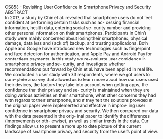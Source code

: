 CS858 - Revisiting User Confidence in Smartphone Privacy and Security
<br/>
ABSTRACT
<br/>
In 2012, a study by Chin et al. revealed that smartphone users do not feel confident at performing certain tasks such as ac- cessing financial information, health data, entering social se- curity number and providing other personal information on their smartphones. Participants in Chin’s study were mainly concerned about losing their smartphones, physical damage, data loss and (lack of) backup, and trusting applications. Both Apple and Google have introduced new technologies such as fingerprint and face detection for authentication, and Apple Pay and Android Pay for contactless payments. In this study we re-evaluate user confidence in smartphone privacy and se- curity, and investigate whether recommendations put forward by Chin et al. have been applied in real life. We conducted a user study with 33 respondents, where we got users to com- plete a survey that allowed us to learn more about how our users used their devices, the factors they take into account when getting apps, the confidence that their privacy and se- curity is maintained when they are doing various activities on their smartphone, what other concerns they had with regards to their smartphone, and if they felt the solutions provided in the original paper were implemented and effective in improv- ing user confidence in smartphone privacy and security. We then compared our data with the data presented in the orig- inal paper to identify the differences (improvements or oth- erwise), as well as similar trends in the data. Our findings allow us to present a more up to date picture of the current landscape of smartphone privacy and security from the user’s point of view.
